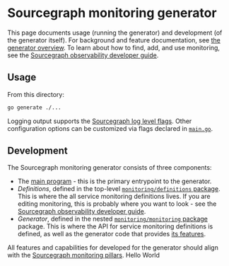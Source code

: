 # Sourcegraph monitoring generator

This page documents usage (running the generator) and development (of the generator itself).
For background and feature documentation, see [the generator overview](https://sourcegraph.com/docs/dev/background-information/observability/monitoring-generator).
To learn about how to find, add, and use monitoring, see the [Sourcegraph observability developer guide](https://sourcegraph.com/docs/dev/background-information/observability).

## Usage

From this directory:

```sh
go generate ./...
```

Logging output supports the [Sourcegraph log level flags](https://sourcegraph.com/docs/admin/observability/logs).
Other configuration options can be customized via flags declared in [`main.go`](./main.go).

## Development

The Sourcegraph monitoring generator consists of three components:

- The [main program](./main.go) - this is the primary entrypoint to the generator.
- _Definitions_, defined in the top-level [`monitoring/definitions` package](./definitions/).
  This is where the all service monitoring definitions lives.
  If you are editing monitoring, this is probably where you want to look - see the [Sourcegraph observability developer guide](https://sourcegraph.com/docs/dev/background-information/observability).
- _Generator_, defined in the nested [`monitoring/monitoring` package](./monitoring/README.md) package.
  This is where the API for service monitoring definitions is defined, as well as the generator code that provides [its features](https://sourcegraph.com/docs/dev/background-information/observability/monitoring-generator#features).

All features and capabilities for developed for the generator should align with the [Sourcegraph monitoring pillars](https://handbook.sourcegraph.com/engineering/observability/monitoring_pillars).
Hello World
